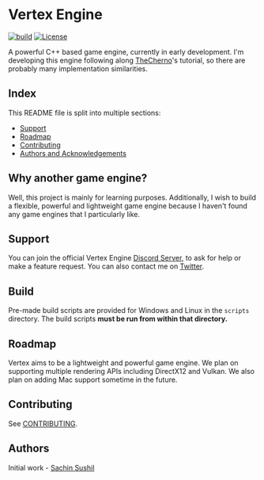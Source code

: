 # Vertex Engine

[![build](https://github.com/NonNullDinu/VertexEngine/workflows/build/badge.svg)](#)
[![License](https://img.shields.io/badge/license-Apache--2.0-blue)](LICENSE)

A powerful C++ based game engine, currently in early development. I'm developing this engine following along [TheCherno](https://www.youtube.com/playlist?list=PLlrATfBNZ98dC-V-N3m0Go4deliWHPFwT)'s tutorial, so there are probably many implementation similarities.

## Index
This README file is split into multiple sections:
* [Support](#support)
* [Roadmap](#roadmap)
* [Contributing](#contributing)
* [Authors and Acknowledgements](#authors)

## Why another game engine?
Well, this project is mainly for learning purposes. Additionally, I wish to build a flexible, powerful and lightweight game engine because I haven't found any game engines that I particularly like.

## Support
You can join the official Vertex Engine [Discord Server](https://discord.gg/hA5kHnK), to ask for help or make a feature request. You can also contact me on [Twitter](https://twitter.com/42_mix).

## Build
Pre-made build scripts are provided for Windows and Linux in the `scripts` directory. The build scripts **must be run from within that directory.**

## Roadmap
Vertex aims to be a lightweight and powerful game engine. We plan on supporting multiple rendering APIs including DirectX12 and Vulkan. We also plan on adding Mac support sometime in the future.

## Contributing
See [CONTRIBUTING](.github/CONTRIBUTING.md).

## Authors
Initial work - [Sachin Sushil](https://github.com/schctl)